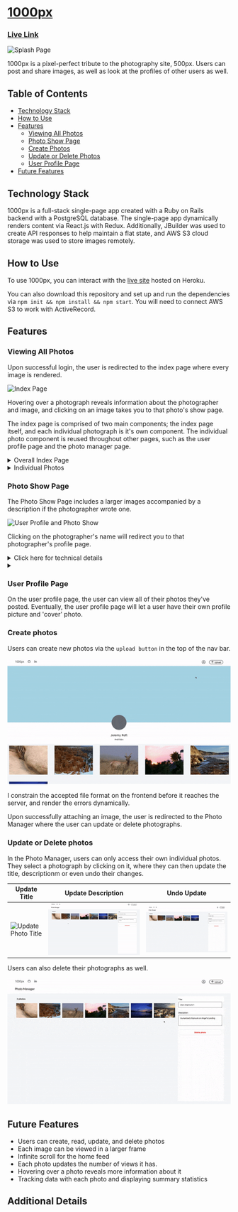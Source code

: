 # [1000px](https://asd-1000pix.herokuapp.com/)

### [Live Link](https://asd-1000pix.herokuapp.com/)

![Splash Page](readme_assets/splash.gif)

1000px is a pixel-perfect tribute to the photography site, 500px. Users can post and share images, as well as look at the profiles of other users as well.

## Table of Contents

  - [Technology Stack](#Technology-Stack)
  - [How to Use](#How-to-Use)
  - [Features](#Features)
    * [Viewing All Photos](#Viewing-All-Photos)
    * [Photo Show Page](#Photo-Show-Page)
    * [Create Photos](#Create-Photos)
    * [Update or Delete Photos](#Update-or-Delete-Photos)
    * [User Profile Page](#User-Profile-Page)
  - [Future Features](#Future-Features)

## Technology Stack

  1000px is a full-stack single-page app created with a Ruby on Rails backend with a PostgreSQL database. The single-page app dynamically renders content via React.js with Redux. Additionally, JBuilder was used to create API responses to help maintain a flat state, and AWS S3 cloud storage was used to store images remotely.

## How to Use

  To use 1000px, you can interact with the [live site](https://asd-1000pix.herokuapp.com/) hosted on Heroku. 
  
  You can also download this repository and set up and run the dependencies via `npm init && npm install && npm start`. You will need to connect AWS S3 to work with ActiveRecord.

## Features

### Viewing All Photos

  Upon successful login, the user is redirected to the index page where every image is rendered.

  ![Index Page](readme_assets/index.gif)

  Hovering over a photograph reveals information about the photographer and image, and clicking on an image takes you to that photo's show page.

  The index page is comprised of two main components; the index page itself, and each individual photograph is it's own component. The individual photo component is reused throughout other pages, such as the user profile page and the photo manager page.

<details>
  <summary>Overall Index Page</summary>

  The index page renders every image. As soon as the component mounts, we dispatch a request to fetch each photo, and update our state to contain the photos.

```js
  componentDidMount(){
    this.props.fetchPhotos()
      .then( () => this.setState({
        photos: this.props.photos
      })
      )
  }
```

<details>
<summary>  
  Click here to see additional details on how `fetchPhotos()` works:
</summary>

  To encapsulate the code, the `fetchPhotos` used here is defined within [photo_actions.js](). 

```js
export const fetchPhotos = () => dispatch => ( 
  APIUtil.fetchPhotos()
    .then(photos => (dispatch(receivePhotos(photos))
      ), err => (
        dispatch(receiveErrors(err.responseJSON))
    ))
);
```   

  Within our photo actions, we use `thunk middleware` to intercept our AJAX call (encapsulated as `APIUtil.fetchPhotos()`), and send the results of our query to the `photos reducer`, which helps maintain our slice of state.

Our `APIUtil.fetchPhotos` is a simple `GET` request:

```js
export const fetchPhotos = () => (
  $.ajax({
    method: 'get',
    url: `/api/photos`,
  })
); 
```

</details>

  Once we have our photos, we map through the array of photos, and thread the photo URL and title as props to each component, `IndvPhoto` (Individual Photo).

```js
<div className="index_page_page">
  {this.state.photos.map((photo, idx) => (
    <Link to={`/photo/${photo.id}`} key={`link_photo_${idx}`} style={{ height: "fit-content" }} >
      <IndvPhoto
        title={photo.title}
        url={photo.fileUrl}
        key={`photo_${idx}`}
      />
    </Link>
  ))
  }
</div>
```

  By wrapping each photo within a `Link` tag, clicking on each image will redirect a user to that photo's show page.

</details>

<details>
  <summary>Individual Photos</summary>

  Because we thread in the url from the index page, we do not need to fetch the photo from the database again. We deconstruct our props object as follows:

```js
  let {title, url, height, editMode, chosen} = this.props;
```

  The `height` and `chosen` props were not threaded when we were on the main index page, but they are used when we are on the 'Photo Manager' page where we can choose a picture to update.

  We then define the object nonHover to encapsulate our inline styling for each individual photograph

```js
let nonHover = {
  backgroundImage: `url(${url})`,
  backgroundSize: 'cover',
  // height: '250px',
  width: 'auto',
}
```
  I used to define a fixed height per image, but I realized I would need a different default height, I wrote the following conditional to assign the height if it is provided as a prop:

```js
if (height) { // if we pass in a height prop
  nonHover.height = height;
} else {
  nonHover.height= "250px";
}
```

  I use inline styling to immediately define the size of each image and prevent content on the page from reshuffling as images load.

  Each photo is a `div` with the class name `indvPhoto`.

```js
<div className="indvPhoto" style={nonHover}>
  <div className="i_p_gradient">
    <div className="top">
      {/* <h1>Placeholder Top</h1> */}
    </div>
    <div className="bottom">
      <h4>{title}</h4>
    </div>
  </div>
  {/* <img src={url} alt={title}/> */}
</div>
```

  By having the image be a div, we can nest in additional `divs`. In this case, there is a container for information to display on hover; if a mouse hovers over the nested gradient, the shadows along with the photo's title will appear.

</details>

### Photo Show Page

  The Photo Show Page includes a larger images accompanied by a description if the photographer wrote one.

  ![User Profile and Photo Show](readme_assets/user_prof.gif)

  Clicking on the photographer's name will redirect you to that photographer's profile page.

  <details>
    <summary>Click here for technical details</summary>

  We reach each photo-show page by assinging the URL in each `<Link>` to be the photo's ID. Therefore, to fetch the corresponding photo, we just need to extract the id from the URL parameters:

```js
  this.props.fetchPhoto(this.props.match.params.photoId) // see app.jsx
```

  Additionally, I link each photo to the user show page via:

```js
  <span>by <Link to={`/users/${photo_usr_id}`} className="photoLink" key={`usr_${photo_usr_id}`}>{photographer}</Link></span>
```

  What's interesting is that the `photographer` key was defined via `jBuilder` and a model-level method.  To maintain a simpler slice of state and minimize information I fetch with each photograph, I wrote a model method to return the photographer's name as a single string, and assign the value in jBuilder.

<details>
  <summary style="color: blue" >Model Methods</summary>

```rb
# Association to User:
belongs_to :user,
  foreign_key: :user_id,
  class_name: :User 
# Method to use above association to return a name
def photographer
  "#{user.first_name} #{user.last_name}"
end
```

</details>

jBuilder Photo Partial:
```rb
  json.set! :photographer, photo.photographer
```

  The jBuilder association minimizes sending information to the frontend because I no longer need to fetch the user with each photo. I did not store the photographer's with each photograph to minimize duplicating names within the database.

</details>


  </details>
  <details>
    <summary> </summary>
  </details>

### User Profile Page

  On the user profile page, the user can view all of their photos they've posted. Eventually, the user profile page will let a user have their own profile picture and 'cover' photo.

### Create photos

  Users can create new photos via the `upload button` in the top of the nav bar. 

  ![Photo Create](readme_assets/photo_create.gif)

  I constrain the accepted file format on the frontend before it reaches the server, and render the errors dynamically.

  Upon successfully attaching an image, the user is redirected to the Photo Manager where the user can update or delete photographs.

### Update or Delete photos

  In the Photo Manager, users can only access their own individual photos. They select a photograph by clicking on it, where they can then update the title, descriptionm or even undo their changes. 

  | Update Title | Update Description | Undo Update |
|--------------|--------------------|-------------|
| ![Update Photo Title](readme_assets/update_title.gif) | ![Update Photo Description](readme_assets/update_description.gif) | ![Undo Photo Update](readme_assets/update_undo.gif) |


  Users can also delete their photographs as well.

  ![Delete Photo](readme_assets/delete_photo.gif)


## Future Features

  * Users can create, read, update, and delete photos
  * Each image can be viewed in a larger frame
  * Infinite scroll for the home feed 
  * Each photo updates the number of views it has.
  * Hovering over a photo reveals more information about it
  * Tracking data with each photo and displaying summary statistics

## Additional Details


